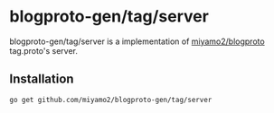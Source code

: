 # blogproto-gen/tag/server

blogproto-gen/tag/server is a implementation of [miyamo2/blogproto](https://github.com/miyamo2/blogproto) tag.proto's server.

## Installation

```sh
go get github.com/miyamo2/blogproto-gen/tag/server
```

